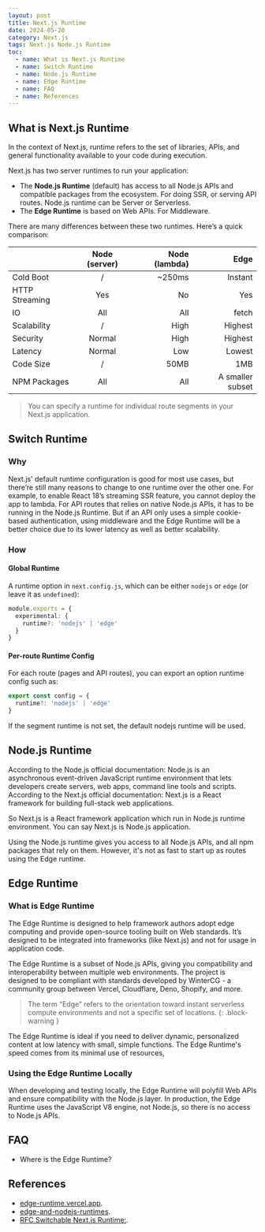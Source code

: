 ```yaml
---
layout: post
title: Next.js Runtime
date: 2024-05-20
category: Next.js
tags: Next.js Node.js Runtime
toc: 
  - name: What is Next.js Runtime
  - name: Switch Runtime
  - name: Node.js Runtime
  - name: Edge Runtime
  - name: FAQ
  - name: References
---
```


## What is Next.js Runtime

In the context of Next.js, runtime refers to the set of libraries, APIs, and general functionality available to your code during execution. 

Next.js has two server runtimes to run your application: 
- The **Node.js Runtime** (default) has access to all Node.js APIs and compatible packages from the ecosystem. For doing SSR, or serving API routes. Node.js runtime can be Server or Serverless.
- The **Edge Runtime** is based on Web APIs. For Middleware.

There are many differences between these two runtimes. Here’s a quick comparison:

|  	             | Node (server) | Node (lambda)	| Edge             |
| :------------- | :-----------: | -------------: | ---------------: |
| Cold Boot	     | /             | ~250ms	        | Instant          |
| HTTP Streaming | Yes           | No             | Yes              |
| IO	           | All           | All            | fetch            |     
| Scalability	   | /             | High           | Highest          | 
| Security	     | Normal	       | High           | Highest          |
| Latency	       | Normal	       | Low	          | Lowest           |
| Code Size	     | /             | 50MB           | 1MB              |
| NPM Packages	 | All           | All	          | A smaller subset |

> You can specify a runtime for individual route segments in your Next.js application.

## Switch Runtime

### Why

Next.js' default runtime configuration is good for most use cases, but there’re still many reasons to change to one runtime over the other one. 
For example, to enable React 18’s streaming SSR feature, you cannot deploy the app to lambda. For API routes that relies on native Node.js APIs, it has to be running in the Node.js Runtime. But if an API only uses a simple cookie-based authentication, using middleware and the Edge Runtime will be a better choice due to its lower latency as well as better scalability.

### How

#### Global Runtime
A runtime option in `next.config.js`, which can be either `nodejs` or `edge` (or leave it as `undefined`):
```ts
module.exports = {
  experimental: {
    runtime?: 'nodejs' | 'edge'
  }
}
```

#### Per-route Runtime Config
For each route (pages and API routes), you can export an option runtime config such as:
```ts
export const config = {
  runtime?: 'nodejs' | 'edge'
}
```
If the segment runtime is not set, the default nodejs runtime will be used. 


## Node.js Runtime

According to the Node.js official documentation: Node.js is an asynchronous event-driven JavaScript runtime environment that lets developers create servers, web apps, command line tools and scripts.
According to the Next.js official documentation: Next.js is a React framework for building full-stack web applications. 

So Next.js is a React framework application which run in Node.js runtime environment. You can say Next.js is Node.js application.

Using the Node.js runtime gives you access to all Node.js APIs, and all npm packages that rely on them. However, it's not as fast to start up as routes using the Edge runtime.


## Edge Runtime

### What is Edge Runtime 
The Edge Runtime is designed to help framework authors adopt edge computing and provide open-source tooling built on Web standards. It’s designed to be integrated into frameworks (like Next.js) and not for usage in application code.

The Edge Runtime is a subset of Node.js APIs, giving you compatibility and interoperability between multiple web environments. The project is designed to be compliant with standards developed by WinterCG - a community group between Vercel, Cloudflare, Deno, Shopify, and more. 

> The term “Edge” refers to the orientation toward instant serverless compute environments and not a specific set of locations.
{: .block-warning }

The Edge Runtime is ideal if you need to deliver dynamic, personalized content at low latency with small, simple functions. The Edge Runtime's speed comes from its minimal use of resources,

### Using the Edge Runtime Locally
When developing and testing locally, the Edge Runtime will polyfill Web APIs and ensure compatibility with the Node.js layer.
In production, the Edge Runtime uses the JavaScript V8 engine, not Node.js, so there is no access to Node.js APIs.

## FAQ

- Where is the Edge Runtime?

## References

- [edge-runtime.vercel.app](https://edge-runtime.vercel.app/).
- [edge-and-nodejs-runtimes](https://nextjs.org/docs/app/building-your-application/rendering/edge-and-nodejs-runtimes).
- [RFC Switchable Next.js Runtime:](https://github.com/vercel/next.js/discussions/34179).